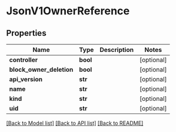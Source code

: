# JsonV1OwnerReference


## Properties
Name | Type | Description | Notes
------------ | ------------- | ------------- | -------------
**controller** | **bool** |  | [optional] 
**block_owner_deletion** | **bool** |  | [optional] 
**api_version** | **str** |  | [optional] 
**name** | **str** |  | [optional] 
**kind** | **str** |  | [optional] 
**uid** | **str** |  | [optional] 

[[Back to Model list]](../README.md#documentation-for-models) [[Back to API list]](../README.md#documentation-for-api-endpoints) [[Back to README]](../README.md)


